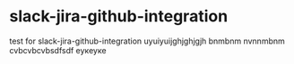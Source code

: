 # slack-jira-github-integration
test for slack-jira-github-integration
uyuiyuijghjghjgjh
bnmbnm
nvnnmbnm
cvbcvbcvbsdfsdf
еукеуке
